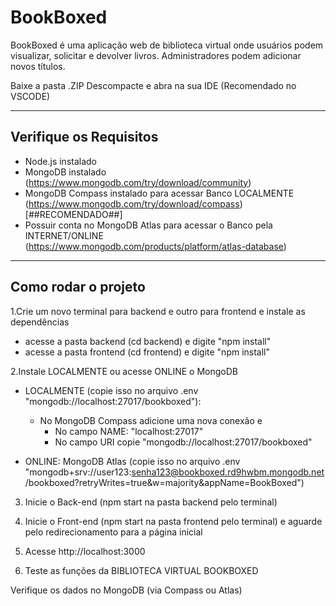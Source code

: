 # BookBoxed

BookBoxed é uma aplicação web de biblioteca virtual onde usuários podem visualizar, solicitar e devolver livros. Administradores podem adicionar novos títulos.

Baixe a pasta .ZIP
Descompacte e abra na sua IDE (Recomendado no VSCODE)

---
## Verifique os Requisitos

- Node.js instalado
- MongoDB instalado (https://www.mongodb.com/try/download/community)
- MongoDB Compass instalado para acessar Banco LOCALMENTE (https://www.mongodb.com/try/download/compass) [##RECOMENDADO##]
- Possuir conta no MongoDB Atlas para acessar o Banco pela INTERNET/ONLINE (https://www.mongodb.com/products/platform/atlas-database)

---

## Como rodar o projeto

1.Crie um novo terminal para backend e outro para frontend e instale as dependências

  - acesse a pasta backend (cd backend) e digite "npm install"
  - acesse a pasta frontend (cd frontend) e digite "npm install"

2.Instale LOCALMENTE ou acesse ONLINE o MongoDB

- LOCALMENTE (copie isso no arquivo .env "mongodb://localhost:27017/bookboxed"):
  - No MongoDB Compass adicione uma nova conexão e
    - No campo NAME: "localhost:27017"
    - No campo  URI copie "mongodb://localhost:27017/bookboxed"

- ONLINE: MongoDB Atlas (copie isso no arquivo .env "mongodb+srv://user123:senha123@bookboxed.rd9hwbm.mongodb.net/bookboxed?retryWrites=true&w=majority&appName=BookBoxed")

3. Inicie o Back-end (npm start na pasta backend pelo terminal)

4. Inicie o Front-end (npm start na pasta frontend pelo terminal) e aguarde pelo redirecionamento para a página inicial


6. Acesse http://localhost:3000
   
7. Teste as funções da BIBLIOTECA VIRTUAL BOOKBOXED

Verifique os dados no MongoDB (via Compass ou Atlas)

